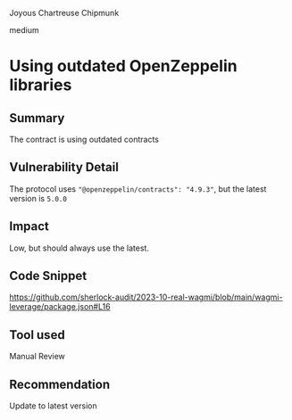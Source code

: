 Joyous Chartreuse Chipmunk

medium

# Using outdated OpenZeppelin libraries
## Summary
The contract is using outdated contracts

## Vulnerability Detail
The protocol uses   `"@openzeppelin/contracts": "4.9.3"`, but the latest version is `5.0.0`

## Impact
Low, but should always use the latest.
## Code Snippet
https://github.com/sherlock-audit/2023-10-real-wagmi/blob/main/wagmi-leverage/package.json#L16
## Tool used

Manual Review

## Recommendation
Update to latest version
